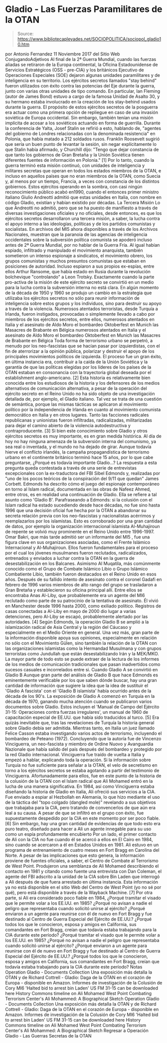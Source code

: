 # Gladio - Las Fuerzas Paramilitares de la OTAN

> Source: https://www.bibliotecapleyades.net/SOCIOPOLITICA/sociopol_gladio10.htm

por Antonio Fernandez 11 Noviembre 2017
del Sitio Web ConjugandoAdjetivos
Al final de la 2ª Guerra Mundial, cuando las fuerzas aliadas se retiraron de la Europa continental, la Oficina Estadounidense de Servicios Estratégicos (OSS - pre-CIA) y los británicos Ejecutivo de Operaciones Especiales (SOE) dejaron algunas unidades paramilitares y de inteligencia en su territorio.
Los ejércitos secretos llamados "stay behind" fueron utilizados con éxito contra las potencias del Eje durante la guerra, junto con varias otras unidades de tipo comando.
En particular, Ian Fleming (autor de James Bond) estuvo a cargo de la famosa Unidad de Asalto 30, y su hermano estaba involucrado en la creación de los stay-behind usados durante la guerra.
El propósito de estos ejércitos secretos de la posguerra era actuar como una primera opción de repliegue en caso de una invasión soviética de Europa occidental.
Sin embargo, también tenían una misión implícita de acosar a los soviéticos actuando en forma de guerrilla.
Durante la conferencia de Yalta, Josef Stalin se refirió a esto, hablando de,
"agentes del gobierno de Londres relacionadas con la denominada resistencia" en Polonia, que había matado a 212 soldados rusos.
Franklin Roosevelt sugirió que sería un buen punto de levantar la sesión, sin negar explícitamente lo que Stalin había afirmado, y Churchill dijo:
"Tengo que dejar constancia de que tanto los gobiernos de Gran Bretaña y la Unión Soviética tienen diferentes fuentes de información en Polonia." [1]
Por lo tanto, cuando la guerra terminó esta misión continuó, con unidades de inteligencia y militares secretas que operan en todos los estados miembros de la OTAN, e incluso en aquellos países que no eran miembros de la OTAN, como Suecia y, al menos por un tiempo, Francia, a veces con constancia de los distintos gobiernos.
Estos ejércitos operando en la sombra, con casi ningún reconocimiento público acabó en1990, cuando el entonces primer ministro italiano Giulio Andreotti admitió que estas unidades en Italia, con nombre en código Gladio, existían y habían existido por décadas.
La Tercera Misión
Lo que Andreotti no admitió, pero que se ha puesto de manifiesto a través de diversas investigaciones oficiales y no oficiales, desde entonces, es que los ejércitos secretos desarrollaron una tercera misión, a saber, la lucha contra el apoyo interno a las ideologías, políticas y de los partidos comunistas y socialistas.
En archivos del MI5 ahora disponibles a través de los Archivos Nacionales, muestran que la paranoia de las agencias de inteligencia occidentales sobre la subversión política comunista se apoderó incluso antes de 2ª Guerra Mundial, por no hablar de la Guerra Fría.
Al igual habían espiado, infiltrado y manipulado el movimiento anarquista, también sometieron un intenso espionaje a sindicatos, el movimiento obrero, los grupos comunistas y muchos presuntos comunistas que estaban en posiciones de autoridad.
Incluso espiaron a sus propios ex-espías, entre ellos Arthur Ransome, que había estado en Rusia durante la revolución bolchevique "controlando" a Leon Trotsky.
Exactamente cuando la parte pro-activa de la misión de este ejército secreto se convirtió en un medio para la lucha contra la subversión interna no está clara.
En algún momento de la década de 1950 y 1960 se produjo un cambio en la estrategia que utilizaba los ejércitos secretos no sólo para reunir información de inteligencia sobre estos grupos y los individuos, sino para destruir su apoyo a través de la violencia.
Numerosos atentados terroristas, desde Turquía a Irlanda, fueron instigados, provocadas o simplemente llevado a cabo por miembros de los ejércitos secretos, entre ellos,
numerosos atentados en Italia y el asesinato de Aldo Moro el bombardeo Oktoberfest en Munich las Masacres de Brabante en Bélgica
numerosos atentados en Italia y el asesinato de Aldo Moro
el bombardeo Oktoberfest en Munich
las Masacres de Brabante en Bélgica
Toda forma de terrorismo urbano se perpetró, a menudo por los neo-fascistas que se hacían pasar por izquierdistas, con el fin de aterrorizar a la opinión pública, polarizar y destruir el apoyo de los principales movimientos políticos de izquierda.
El proceso fue un gran éxito, en última instancia era, contribuir a la caída de la Unión Soviética y la garantía de que las políticas elegidas por los líderes de los países de la OTAN estaban en consonancia con la trayectoria global deseada por el establishment anglo-americano. [2]
Esta historia es relativamente bien conocida entre los estudiosos de la historia y los defensores de los medios alternativos de comunicación alternativa, a pesar de la operación del ejército secreto en el Reino Unido no ha sido objeto de una investigación detallada de, por ejemplo, el Gladio italiano.
Tal vez se trata de una cuestión de semántica, porque las mismas tácticas se aplicaron al movimiento político por la independencia de Irlanda en cuanto al movimiento comunista democrático en Italia y en otros lugares.
Tanto las facciones radicales republicanas y unionistas fueron infiltradas, radicalizadas, militarizadas para dejar el camino abierto de la violencia autodestructiva y contraproducente. [3]
Si bien este conocimiento sobre Gladio y otros ejércitos secretos es muy importante, es en gran medida histórica. Al día de hoy no hay ninguna amenaza de la subversión interna del comunismo, ya sea real o inventada, y el mundo no ha dejado de girar.
Aunque todavía hierve el conflicto irlandés, la campaña propagandística de terrorismo urbano en el continente británico terminó hace 15 años, por lo que cabe preguntarse,
¿Porqué es todavía importante Gladio...?
La respuesta a esta pregunta queda contestada a través de una serie de entrevistas excepcionales con la ex-traductora del FBI Sibel Edmonds y, realizadas por "uno de los pocos teóricos de la conspiración del 9/11 que quedan" James Corbett.
Edmonds ha descrito cómo el juego del espionaje contemporáneo en torno al Islam radical, documentada en las obras de Nafeez Ahmed, entre otros, es en realidad una continuación de Gladio.
Ella se refiere a tal asunto como 'Gladio B'.
Parafraseando a Edmonds:
si la colusión con el Islam radical ha estado sucediendo desde hace décadas, no fue sino hasta 1996 que una decisión oficial fue hecha por la OTAN a abandonar su secreta relación previa con los neo-fascistas y nacionalistas acérrimos y reemplazarlos por los islamistas.
Esto es corroborado por una gran cantidad de datos, por ejemplo la organización internacional islamista Al-Muhajiroun de repente se volvió muy prominente en el Reino Unido entre 1996-1997.
Omar Bakri, que más tarde admitió ser un informante del MI5 , fue una figura clave en sus organizaciones asociadas, como el Frente Islámico Internacional y Al-Muhajiroun.
Ellos fueron fundamentales para el proceso por el cual los jóvenes musulmanes fueron reclutados, radicalizados, entrenados y enviados a luchar contra la OTAN en la guerra de desestabilización en los Balcanes.
Asimismo Al Muqatila, más comúnmente conocido como el Grupo de Combate Islámico Libio o Grupo Islámico Combatiente Libio, también fueron destacados en el Reino Unido en esos años.
Después de su fallido intento de asesinato contra el coronel Gadafi en febrero de 1996 varios miembros de alto rango del grupo se trasladaron a Gran Bretaña y establecieron su oficina principal allí.
Entre ellos se encontraba Anas Al-Liby, que probablemente era un agente del MI6 reclutado como parte de su patrocinio de la tentativa de asesinato. Él vivió en Manchester desde 1996 hasta 2000, como exiliado político.
Registros de casas conectadas a Al-Liby en mayo de 2000 dio lugar a varias detenciones, pero Al-Liby se escapó, probablemente alertado por las autoridades. [4]
Según Edmonds, la operación Gladio B se amplió a la islamización radical de Asia Central y la región del Cáucaso y especialmente en el Medio Oriente en general.
Una vez más, gran parte de la información disponible apoya sus opiniones, especialmente en relación no sólo con el Movimiento Gülen, sino también la relación de la OTAN con las organizaciones islamistas como la Hermandad Musulmana y con grupos terroristas como Jundullah que están desestabilizando Irán y la MEK/MKO.
La mayor parte de todo esto se puede extraer de la lectura de los informes de los medios de comunicación tradicionales que pasan inadvertidos como sucesos casuales e incorrelados entre si.
Cuando Gladio A se convirtió en Gladio B
Aunque gran parte del análisis de Gladio B que hace Edmonds es eminentemente verificable por los que saben dónde buscar, hay una gran cantidad de información que sugiere la idea que la idea de sustituir el 'Gladio A fascista' con el 'Gladio B islamista' había ocurrido antes de la década de los 90's.
La exposición de Gladio A comenzó en Turquía en la década de 1970, ganando mucha atención cuando se publicaron varios documentos sobre Gladio.
Estos incluyen el 'Manual de Campo del Ejército 31-15: Operaciones contra fuerzas irregulares', un manual de 1960 de capacitación especial de EE.UU. que había sido traducidos al turco. [5]
Era quizás inevitable que, tras las revelaciones de Turquía la historia general sobre Gladio debía ser admitida.
Mientras tanto, en Italia un juez llamado Felice Casson estaba investigando varios actos de terrorismo, incluyendo el bombardeo de Peteano (1972).
Concluyendo que la autoría fue de Vincenzo Vinciguerra, un neo-fascista y miembro de Ordine Nuovo y Avanguardia Nazionale que había salido del país después del bombardeo y protegido por la red Gladio internacional.
Vinciguerra fue traído de vuelta a Italia y empezó a hablar, explicando toda la operación.
Si la información sobre Turquía no fue suficiente para señalar a la OTAN, el velo de secretismo en torno a los ejércitos secretos se estaba agotando a partir del testimonio de Vinciguerra.
Afortunadamente para ellos, fue en este punto de la historia de la colusión de la OTAN con el Islam radical que Ali Mohamed entró en la lucha de una manera significativa.
En 1984, así como Vinciguerra estaba diseñando la historia de Gladio en Italia, Ali ofreció sus servicios a la CIA.
Fue enviado a espiar al Hezbollah en Alemania, lo que hizo mediante el uso de la táctica del "topo colgado (dangled mole)" revelando a sus objetivos que trabajaba para la CIA, pero tratando de convencerlos de que aún era leal a su causa.
A pesar de que se infiltró en el grupo con éxito, fue supuestamente despedido por la CIA en este momento por ser poco fiable. [6]
Sin embargo, hay una gran cantidad de evidencias de que todo esto era puro teatro, diseñado para hacer a Ali un agente innegable para su uso como un espía profundamente encubierto
Por un lado, el primer contacto de Ali con la CIA no fue cuando él se acercó a ellos en El Cairo en 1984, sino cuando se acercaron a él en Estados Unidos en 1981. Ali estuvo en un programa de entrenamiento de cuatro meses en Fort Bragg en Carolina del Norte.
A pesar de las implicaciones que esto genera, la información proviene de fuentes oficiales, a saber, el Centro de Combate al Terrorismo de West Point.
Produjeron una semblanza de Ali Mohamed describiendo el contacto en 1981 y citando como fuente una entrevista con Dan Coleman, el agente del FBI adscrito a la unidad de la CIA sobre Bin Laden que interrogó a Ali después de que fuera arrestado en última instancia.
Esta información ya no está disponible en el sitio Web del Centro de West Point (yo no sé por qué), pero está disponible a través de la Wayback Machine. [7]
Por otra parte, si Ali era considerado poco fiable en 1984,
¿Porqué tramitar el visado que le permite volar a los EE.UU. en 1985? ¿Porqué no avisan a nadie el peligro que representaba cuando solicitó unirse al ejército? ¿Porqué enviaron a un agente para reunirse con él de nuevo en Fort Bragg y fue destinado al Centro de Guerra Especial del Ejército de EE.UU.? ¿Porqué todos los que le conocieron, esposa y amigos en California, sus comandantes en Fort Bragg, creían que todavía estaba trabajando para la CIA durante este período?
¿Porqué tramitar el visado que le permite volar a los EE.UU. en 1985?
¿Porqué no avisan a nadie el peligro que representaba cuando solicitó unirse al ejército?
¿Porqué enviaron a un agente para reunirse con él de nuevo en Fort Bragg y fue destinado al Centro de Guerra Especial del Ejército de EE.UU.?
¿Porqué todos los que le conocieron, esposa y amigos en California, sus comandantes en Fort Bragg, creían que todavía estaba trabajando para la CIA durante este período?
Notas
Operation Gladio - Documents Collection Una exposición más detalla la OTAN y de Richard Cottrell - Gladio: Daga de la OTAN en el corazón de Europa - disponible en Amazon. Informes de investigación de la Colusión de Cory MI6 'Halted bid to arrest bin Laden' US FM 31-15 can be downloaded here History Commons timeline on Ali Mohamed West Point Combating Terrorism Center's Ali Mohammed: A Biographical Sketch
Operation Gladio - Documents Collection
Una exposición más detalla la OTAN y de Richard Cottrell - Gladio: Daga de la OTAN en el corazón de Europa - disponible en Amazon.
Informes de investigación de la Colusión de Cory
MI6 'Halted bid to arrest bin Laden'
US FM 31-15 can be downloaded here
History Commons timeline on Ali Mohamed
West Point Combating Terrorism Center's Ali Mohammed: A Biographical Sketch
Regresar a Operación Gladio - Las Guerras Secretas de la OTAN
